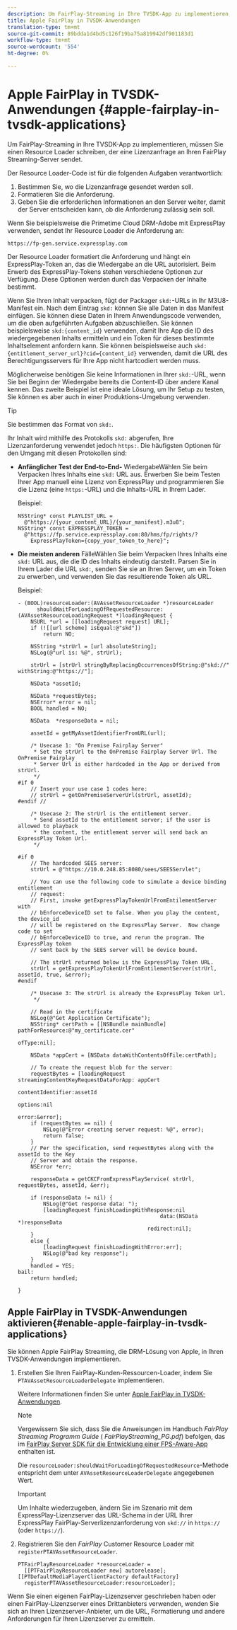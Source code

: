 ```yaml
---
description: Um FairPlay-Streaming in Ihre TVSDK-App zu implementieren, müssen Sie einen Resource Loader schreiben, der eine Lizenzanfrage an Ihren FairPlay Streaming-Server sendet.
title: Apple FairPlay in TVSDK-Anwendungen
translation-type: tm+mt
source-git-commit: 89bdda1d4bd5c126f19ba75a819942df901183d1
workflow-type: tm+mt
source-wordcount: '554'
ht-degree: 0%

---
```



# Apple FairPlay in TVSDK-Anwendungen {#apple-fairplay-in-tvsdk-applications}

Um FairPlay-Streaming in Ihre TVSDK-App zu implementieren, müssen Sie einen Resource Loader schreiben, der eine Lizenzanfrage an Ihren FairPlay Streaming-Server sendet.

Der Resource Loader-Code ist für die folgenden Aufgaben verantwortlich:

1. Bestimmen Sie, wo die Lizenzanfrage gesendet werden soll.
1. Formatieren Sie die Anforderung.
1. Geben Sie die erforderlichen Informationen an den Server weiter, damit der Server entscheiden kann, ob die Anforderung zulässig sein soll.

Wenn Sie beispielsweise die Primetime Cloud DRM-Adobe mit ExpressPlay verwenden, sendet Ihr Resource Loader die Anforderung an:

```
https://fp-gen.service.expressplay.com
```

Der Resource Loader formatiert die Anforderung und hängt ein ExpressPlay-Token an, das die Wiedergabe an die URL autorisiert. Beim Erwerb des ExpressPlay-Tokens stehen verschiedene Optionen zur Verfügung. Diese Optionen werden durch das Verpacken der Inhalte bestimmt.

Wenn Sie Ihren Inhalt verpacken, fügt der Packager `skd:`-URLs in Ihr M3U8-Manifest ein. Nach dem Eintrag `skd:` können Sie alle Daten in das Manifest einfügen. Sie können diese Daten in Ihrem Anwendungscode verwenden, um die oben aufgeführten Aufgaben abzuschließen. Sie können beispielsweise `skd:{content_id}` verwenden, damit Ihre App die ID des wiedergegebenen Inhalts ermitteln und ein Token für dieses bestimmte Inhaltselement anfordern kann. Sie können beispielsweise auch `skd:{entitlement_server_url}?cid={content_id}` verwenden, damit die URL des Berechtigungsservers für Ihre App nicht hartcodiert werden muss.

Möglicherweise benötigen Sie keine Informationen in Ihrer `skd:`-URL, wenn Sie bei Beginn der Wiedergabe bereits die Content-ID über andere Kanal kennen. Das zweite Beispiel ist eine ideale Lösung, um Ihr Setup zu testen, Sie können es aber auch in einer Produktions-Umgebung verwenden.

>[!TIP]
>
>Sie bestimmen das Format von `skd:`.

Ihr Inhalt wird mithilfe des Protokolls `skd:` abgerufen, Ihre Lizenzanforderung verwendet jedoch `https:`. Die häufigsten Optionen für den Umgang mit diesen Protokollen sind:

* **Anfänglicher Test der End-to-End-** WiedergabeWählen Sie beim Verpacken Ihres Inhalts eine  `skd:` URL aus. Erwerben Sie beim Testen Ihrer App manuell eine Lizenz von ExpressPlay und programmieren Sie die Lizenz (eine `https:`-URL) und die Inhalts-URL in Ihrem Lader.

   Beispiel:

   ```
   NSString* const PLAYLIST_URL =  
     @"https://{your_content_URL}/{your_manifest}.m3u8"; 
   NSString* const EXPRESSPLAY_TOKEN =  
     @"https://fp.service.expressplay.com:80/hms/fp/rights/? 
       ExpressPlayToken={copy_your_token_to_here}";
   ```

* **Die meisten anderen** FälleWählen Sie beim Verpacken Ihres Inhalts eine  `skd:` URL aus, die die ID des Inhalts eindeutig darstellt. Parsen Sie in Ihrem Lader die URL `skd:`, senden Sie sie an Ihren Server, um ein Token zu erwerben, und verwenden Sie das resultierende Token als URL.

   Beispiel:

   ```
   - (BOOL)resourceLoader:(AVAssetResourceLoader *)resourceLoader  
         shouldWaitForLoadingOfRequestedResource:(AVAssetResourceLoadingRequest *)loadingRequest { 
       NSURL *url = [[loadingRequest request] URL]; 
       if (![[url scheme] isEqual:@"skd"]) 
           return NO; 
   
       NSString *strUrl = [url absoluteString]; 
       NSLog(@"url is: %@", strUrl); 
   
       strUrl = [strUrl stringByReplacingOccurrencesOfString:@"skd://" withString:@"https://"]; 
   
       NSData *assetId; 
   
       NSData *requestBytes; 
       NSError* error = nil; 
       BOOL handled = NO; 
   
       NSData  *responseData = nil; 
   
       assetId = getMyAssetIdentifierFromURL(url); 
   
       /* Usecase 1: "On Premise Fairplay Server" 
        * Set the strUrl to the OnPremise Fairplay Server Url. The OnPremise Fairplay  
        * Server Url is either hardcoded in the App or derived from strUrl. 
        */ 
   #if 0  
       // Insert your use case 1 codes here: 
       // strUrl = getOnPremiseServerUrl(strUrl, assetId); 
   #endif // 
   
       /* Usecase 2: The strUrl is the entitlement server. 
        * Send assetId to the entitlement server; if the user is allowed to playback  
        * the content, the entitlement server will send back an ExpressPlay Token Url. 
        */ 
   
   #if 0 
       // The hardcoded SEES server: 
       strUrl = @"https://10.0.248.85:8080/sees/SEESServlet"; 
   
       // You can use the following code to simulate a device binding entitlement  
       // request:  
       // First, invoke getExpressPlayTokenUrlFromEntilementServer with  
       // bEnforceDeviceID set to false. When you play the content, the device_id  
       // will be registered on the ExpressPlay Server.  Now change code to set  
       // bEnforceDeviceID to true, and rerun the program. The ExpressPlay token  
       // sent back by the SEES server will be device bound. 
   
       // The strUrl returned below is the ExpressPlay Token URL. 
       strUrl = getExpressPlayTokenUrlFromEntilementServer(strUrl, assetId, true, &error); 
   #endif 
   
       /* Usecase 3: The strUrl is already the ExpressPlay Token Url. 
        */ 
   
       // Read in the certificate 
       NSLog(@"Get Application Certificate"); 
       NSString* certPath = [[NSBundle mainBundle] pathForResource:@"my_certificate.cer"  
                                                            ofType:nil]; 
   
       NSData *appCert = [NSData dataWithContentsOfFile:certPath]; 
   
       // To create the request blob for the server: 
       requestBytes = [loadingRequest streamingContentKeyRequestDataForApp: appCert 
                                                         contentIdentifier:assetId  
                                                                   options:nil  
                                                                     error:&error]; 
       if (requestBytes == nil) { 
           NSLog(@"Error creating server request: %@", error); 
           return false; 
       } 
       // Per the specification, send requestBytes along with the assetId to the Key 
       // Server and obtain the response. 
       NSError *err; 
   
       responseData = getCKCFromExpressPlayService( strUrl, requestBytes, assetId, &err); 
   
       if (responseData != nil) { 
           NSLog(@"Get response data: "); 
           [loadingRequest finishLoadingWithResponse:nil  
                                                data:(NSData *)responseData 
                                            redirect:nil]; 
       } 
       else { 
           [loadingRequest finishLoadingWithError:err]; 
           NSLog(@"bad key response"); 
       } 
       handled = YES; 
   bail: 
       return handled; 
   
   }
   ```

## Apple FairPlay in TVSDK-Anwendungen aktivieren{#enable-apple-fairplay-in-tvsdk-applications}

Sie können Apple FairPlay Streaming, die DRM-Lösung von Apple, in Ihren TVSDK-Anwendungen implementieren.

1. Erstellen Sie Ihren FairPlay-Kunden-Ressourcen-Loader, indem Sie `PTAVAssetResourceLoaderDelegate` implementieren.

   Weitere Informationen finden Sie unter [Apple FairPlay in TVSDK-Anwendungen](../../../tvsdk-1.4-for-ios/c-psdk-ios-1.4-drm-content-security/c-psdk-ios-1.4-apple-fairplay-tvsdk/c-psdk-ios-1.4-apple-fairplay-tvsdk.md).

   >[!NOTE]
   >
   >Vergewissern Sie sich, dass Sie die Anweisungen im Handbuch *FairPlay Streaming Programm Guide* ( *FairPlayStreaming_PG.pdf*) befolgen, das im [FairPlay Server SDK für die Entwicklung einer FPS-Aware-App](https://developer.apple.com/services-account/download?path=/Developer_Tools/FairPlay_Streaming_SDK/FairPlay_Streaming_Server_SDK.zip) enthalten ist.

   Die `resourceLoader:shouldWaitForLoadingOfRequestedResource`-Methode entspricht dem unter `AVAssetResourceLoaderDelegate` angegebenen Wert.

   >[!IMPORTANT]
   >
   >Um Inhalte wiederzugeben, ändern Sie im Szenario mit dem ExpressPlay-Lizenzserver das URL-Schema in der URL Ihrer ExpressPlay FairPlay-Serverlizenzanforderung von `skd://` in `https://` (oder `https://`).

1. Registrieren Sie den *FairPlay* Customer Resource Loader mit `registerPTAVAssetResourceLoader`.

   ```
   PTFairPlayResourceLoader *resourceLoader =  
     [[PTFairPlayResourceLoader new] autorelease];  
   [[PTDefaultMediaPlayerClientFactory defaultFactory]  
     registerPTAVAssetResourceLoader:resourceLoader];
   ```

Wenn Sie einen eigenen FairPlay-Lizenzserver geschrieben haben oder einen FairPlay-Lizenzserver eines Drittanbieters verwenden, wenden Sie sich an Ihren Lizenzserver-Anbieter, um die URL, Formatierung und andere Anforderungen für Ihren Lizenzserver zu ermitteln.